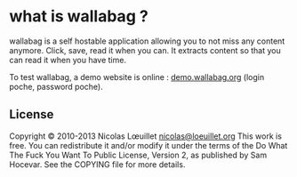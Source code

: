 # what is wallabag ?
wallabag is a self hostable application allowing you to not miss any content anymore. Click, save, read it when you can. It extracts content so that you can read it when you have time.

To test wallabag, a demo website is online : [demo.wallabag.org](http://demo.wallabag.org) (login poche, password poche).

## License
Copyright © 2010-2013 Nicolas Lœuillet <nicolas@loeuillet.org>
This work is free. You can redistribute it and/or modify it under the
terms of the Do What The Fuck You Want To Public License, Version 2,
as published by Sam Hocevar. See the COPYING file for more details.
